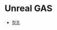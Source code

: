 # Unreal GAS

- [참조](https://github.com/futurelabunseen/B-JeonganLee/blob/main/Document/StudyNote/UnrealFunction/GameplayAbilitySystem.md)